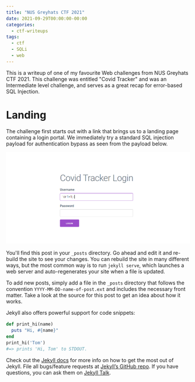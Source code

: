 ```yaml
---
title: "NUS Greyhats CTF 2021"
date: 2021-09-29T00:00:00-00:00
categories:
  - ctf-writeups
tags:
  - ctf
  - SQLi
  - web
---
```


This is a writeup of one of my favourite Web challenges from NUS Greyhats CTF 2021. This challenge was entitled "Covid Tracker" and was an Intermediate level challenge, and serves as a great recap for error-based SQL Injection.

# Landing 

The challenge first starts out with a link that brings us to a landing page containing a login portal. We immediately try a standard SQL injection payload for authentication bypass as seen from the payload below. 

![Login Panel](/assets/images/loginpanel.png)

You'll find this post in your `_posts` directory. Go ahead and edit it and re-build the site to see your changes. You can rebuild the site in many different ways, but the most common way is to run `jekyll serve`, which launches a web server and auto-regenerates your site when a file is updated.

To add new posts, simply add a file in the `_posts` directory that follows the convention `YYYY-MM-DD-name-of-post.ext` and includes the necessary front matter. Take a look at the source for this post to get an idea about how it works.

Jekyll also offers powerful support for code snippets:

```ruby
def print_hi(name)
  puts "Hi, #{name}"
end
print_hi('Tom')
#=> prints 'Hi, Tom' to STDOUT.
```

Check out the [Jekyll docs][jekyll-docs] for more info on how to get the most out of Jekyll. File all bugs/feature requests at [Jekyll’s GitHub repo][jekyll-gh]. If you have questions, you can ask them on [Jekyll Talk][jekyll-talk].

[jekyll-docs]: https://jekyllrb.com/docs/home
[jekyll-gh]:   https://github.com/jekyll/jekyll
[jekyll-talk]: https://talk.jekyllrb.com/
